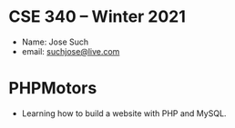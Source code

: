 # CSE 340 – Winter 2021
  - Name: Jose Such
  - email: suchjose@live.com

  # PHPMotors
  - Learning how to build a website with PHP and MySQL.